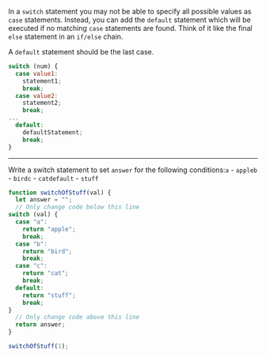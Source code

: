 In a `switch` statement you may not be able to specify all possible values as `case` statements. Instead, you can add the `default` statement which will be executed if no matching `case` statements are found. Think of it like the final `else` statement in an `if/else` chain.

A `default` statement should be the last case.

```jsx
switch (num) {
  case value1:
    statement1;
    break;
  case value2:
    statement2;
    break;
...
  default:
    defaultStatement;
    break;
}
```

---

Write a switch statement to set `answer` for the following conditions:`a` - `appleb` - `birdc` - `catdefault` - `stuff`

```jsx
function switchOfStuff(val) {
  let answer = "";
  // Only change code below this line
switch (val) {
  case "a":
    return "apple";
    break;
  case "b":
    return "bird";
    break;
  case "c":
    return "cat";
    break;
  default:
    return "stuff";
    break;
}
  // Only change code above this line
  return answer;
}

switchOfStuff(1);
```
